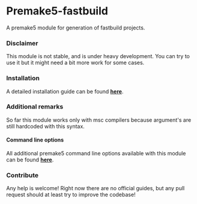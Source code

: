 # Premake5-fastbuild
A premake5 module for generation of fastbuild projects. 

### Disclaimer
This module is not stable, and is under heavy development. You can try to use it but it might need a bit more work for some cases. 

### Installation 
A detailed installation guide can be found **[here](https://github.com/Dandielo/premake5-fastbuild/wiki/Installation)**.

### Additional remarks
So far this module works only with msc compilers because argument's are still hardcoded with this syntax.

#### Command line options 
All additional premake5 command line options available with this module can be found **[here](https://github.com/Dandielo/premake5-fastbuild/wiki/command-line-options)**. 

### Contribute 
Any help is welcome!
Right now there are no official guides, but any pull request should at least try to improve the codebase!



